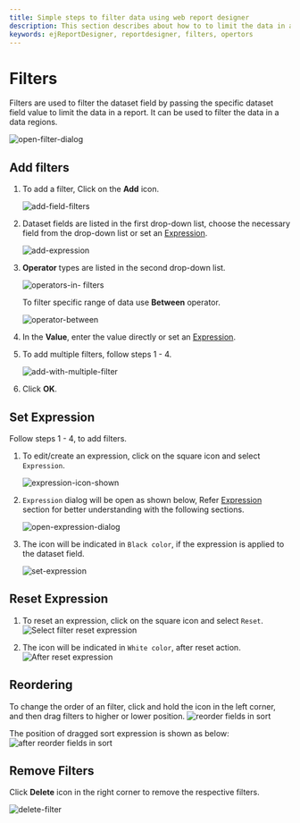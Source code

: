 ```yaml
---
title: Simple steps to filter data using web report designer
description: This section describes about how to to limit the data in a report or data region after retrieving from database with Bold Report Designer
keywords: ejReportDesigner, reportdesigner, filters, opertors
---
```


# Filters

Filters are used to filter the dataset field by passing the specific dataset field value to limit the data in a report. It can be used to filter the data in a data regions.

![open-filter-dialog](/static/assets/on-premise/images/report-designer/compose-report/filter-data/filters-dialog.png)

## Add filters

1. To add a filter, Click on the **Add** icon.

   ![add-field-filters](/static/assets/on-premise/images/report-designer/compose-report/filter-data/filters-add.png)

2. Dataset fields are listed in the first drop-down list, choose the necessary field from the drop-down list or set an [Expression](/report-designer/compose-report/filter-data/#set-expression).

   ![add-expression](/static/assets/on-premise/images/report-designer/compose-report/filter-data/expression-field.png)

3. **Operator** types are listed in the second drop-down list.

   ![operators-in- filters](/static/assets/on-premise/images/report-designer/compose-report/filter-data/operators.png)

   To filter specific range of data use **Between** operator.

   ![operator-between](/static/assets/on-premise/images/report-designer/compose-report/filter-data/between-operator.png)

4. In the **Value**, enter the  value directly or set an [Expression](/report-designer/compose-report/filter-data/#set-expression).

5. To add multiple filters, follow steps 1 - 4.

   ![add-with-multiple-filter](/static/assets/on-premise/images/report-designer/compose-report/filter-data/multiple-filters.png)

6. Click **OK**.

## Set Expression

Follow steps 1 - 4, to add filters.

1. To edit/create an expression, click on the square icon and select `Expression`.

   ![expression-icon-shown](/static/assets/on-premise/images/report-designer/compose-report/filter-data/expression-icon.png)

2. `Expression` dialog will be open as shown below, Refer [Expression](/report-designer/compose-report/expressions/) section for better understanding with the following sections.

   ![open-expression-dialog](/static/assets/on-premise/images/report-designer/compose-report/filter-data/expression-dialog.png)

3. The icon will be indicated in `Black color`, if the expression is applied to the dataset field.

   ![set-expression](/static/assets/on-premise/images/report-designer/compose-report/filter-data/expression-set-black.png)

## Reset Expression

1. To reset an expression, click on the square icon and select `Reset`.
![Select filter reset expression](/static/assets/on-premise/images/report-designer/compose-report/filter-data/expression-icon-reset.png)

2. The icon will be indicated in `White color`, after reset action.
![After reset expression](/static/assets/on-premise/images/report-designer/compose-report/filter-data/after-reset-expression.png)

## Reordering

To change the order of an filter, click and hold the icon in the left corner, and then drag filters to higher or lower position.
![reorder fields in sort](/static/assets/on-premise/images/report-designer/compose-report/filter-data/reorder-before.png)

The position of dragged sort expression is shown as below:
![after reorder fields in sort](/static/assets/on-premise/images/report-designer/compose-report/filter-data/after-reorder.png)

## Remove Filters

Click **Delete** icon in the right corner to remove the respective filters.

![delete-filter](/static/assets/on-premise/images/report-designer/compose-report/filter-data/delete-a-filter.png)